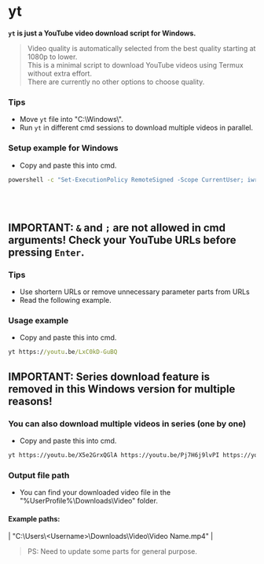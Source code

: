 # yt
**`yt` is just a YouTube video download script for Windows.**  
> Video quality is automatically selected from the best quality starting at 1080p to lower.  
This is a minimal script to download YouTube videos using Termux without extra effort.  
There are currently no other options to choose quality.  

### Tips
- Move `yt` file into "C:\Windows\\".  
- Run `yt` in different cmd sessions to download multiple videos in parallel.  
### Setup example for Windows  
- Copy and paste this into cmd.
```cmd
powershell -c "Set-ExecutionPolicy RemoteSigned -Scope CurrentUser; iwr -useb https://get.scoop.sh | iex; exit" && refreshenv && scoop install git sudo && scoop bucket add extras && scoop install python ffmpeg && python -m pip install --upgrade pip && pip install yt-dlp && git clone -b Windows https://github.com/RellikJaeger/yt && cd "yt\" && sudo move /y yt.bat "%SystemRoot%" && cd .. && del /f /q /s "yt\*" && rmdir /q /s "yt\"
```
<br><br>
## IMPORTANT: `&` and `;` are not allowed in cmd arguments! Check your YouTube URLs before pressing `Enter`.
### Tips
- Use shortern URLs or remove unnecessary parameter parts from URLs
- Read the following example.
### Usage example
- Copy and paste this into cmd.
```cmd
yt https://youtu.be/LxC0kD-GuBQ
```
## IMPORTANT: Series download feature is removed in this Windows version for multiple reasons!
### You can also download multiple videos in series (one by one)
- Copy and paste this into cmd.
```bash
yt https://youtu.be/X5e2GrxQGlA https://youtu.be/Pj7H6j9lvPI https://youtu.be/OosiksDo_OA
```
### Output file path
- You can find your downloaded video file in the "%UserProfile%\Downloads\Video\" folder.  
#### Example paths:
| "C:\Users&#92;\<Username\>\Downloads\Video\Video Name.mp4"             |
> PS: Need to update some parts for general purpose.

